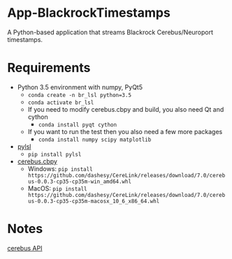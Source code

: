 # App-BlackrockTimestamps

A Python-based application that streams Blackrock Cerebus/Neuroport timestamps.

# Requirements

* Python 3.5 environment with numpy, PyQt5
    * `conda create -n br_lsl python=3.5`
    * `conda activate br_lsl`
    * If you need to modify cerebus.cbpy and build, you also need Qt and cython
        * `conda install pyqt cython`
    * If you want to run the test then you also need a few more packages
        * `conda install numpy scipy matplotlib`
* [pylsl](https://github.com/labstreaminglayer/liblsl-Python)
    * `pip install pylsl`
* [cerebus.cbpy](https://github.com/dashesy/CereLink)
    * Windows: `pip install https://github.com/dashesy/CereLink/releases/download/7.0/cerebus-0.0.3-cp35-cp35m-win_amd64.whl`
    * MacOS: `pip install https://github.com/dashesy/CereLink/releases/download/7.0/cerebus-0.0.3-cp35-cp35m-macosx_10_6_x86_64.whl`

# Notes

[cerebus API](https://github.com/dashesy/CereLink/blob/master/cerebus/cbpy.pyx)
